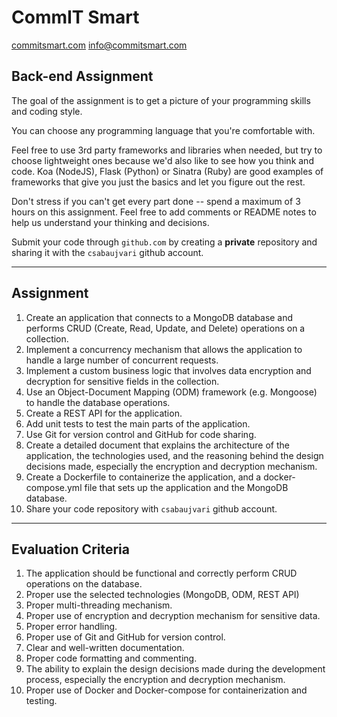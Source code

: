 # CommIT Smart

[commitsmart.com](https://commitsmart.com)
[info@commitsmart.com](mailto:info@commitsmart.com)

## Back-end Assignment

The goal of the assignment is to get a picture of your programming skills and coding style.

You can choose any programming language that you're comfortable with.

Feel free to use 3rd party frameworks and libraries when needed, but try to choose lightweight ones because we'd also like to see how you think and code. Koa (NodeJS), Flask (Python) or Sinatra (Ruby) are good examples of frameworks that give you just the basics and let you figure out the rest.

Don't stress if you can't get every part done -- spend a maximum of 3 hours on this assignment. Feel free to add comments or README notes to help us understand your thinking and decisions.

Submit your code through `github.com` by creating a **private** repository and sharing it with the `csabaujvari` github account.

---

## Assignment

1. Create an application that connects to a MongoDB database and performs CRUD (Create, Read, Update, and Delete) operations on a collection.
1. Implement a concurrency mechanism that allows the application to handle a large number of concurrent requests.
1. Implement a custom business logic that involves data encryption and decryption for sensitive fields in the collection.
1. Use an Object-Document Mapping (ODM) framework (e.g. Mongoose) to handle the database operations.
1. Create a REST API for the application.
1. Add unit tests to test the main parts of the application.
1. Use Git for version control and GitHub for code sharing.
1. Create a detailed document that explains the architecture of the application, the technologies used, and the reasoning behind the design decisions made, especially the encryption and decryption mechanism.
1. Create a Dockerfile to containerize the application, and a docker-compose.yml file that sets up the application and the MongoDB database.
1. Share your code repository with `csabaujvari` github account.

---

## Evaluation Criteria

1. The application should be functional and correctly perform CRUD operations on the database.
1. Proper use the selected technologies (MongoDB, ODM, REST API)
1. Proper multi-threading mechanism.
1. Proper use of encryption and decryption mechanism for sensitive data.
1. Proper error handling.
1. Proper use of Git and GitHub for version control.
1. Clear and well-written documentation.
1. Proper code formatting and commenting.
1. The ability to explain the design decisions made during the development process, especially the encryption and decryption mechanism.
1. Proper use of Docker and Docker-compose for containerization and testing.
